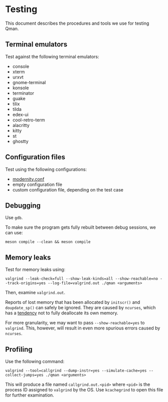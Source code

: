 # Testing

This document describes the procedures and tools we use for testing Qman.

## Terminal emulators

Test against the following terminal emulators:

- console
- xterm
- urxvt
- gnome-terminal
- konsole
- terminator
- guake
- tilix
- tilda
- edex-ui
- cool-retro-term
- alacritty
- kitty
- st
- ghostty

## Configuration files

Test using the following configurations:

- [modernity.conf](https://github.com/plp13/qman/blob/main/config/modernity.conf)
- empty configuration file
- custom configuration file, depending on the test case

## Debugging

Use `gdb`.

To make sure the program gets fully rebuilt between debug sessions, we can use:

```
meson compile --clean && meson compile

```

## Memory leaks

Test for memory leaks using:

```
valgrind --leak-check=full --show-leak-kinds=all --show-reachable=no --track-origins=yes --log-file=valgrind.out ./qman <arguments>
```

Then, examine `valgrind.out`.

Reports of lost memory that has been allocated by `initscr()` and
`doupdate_sp()` can safely be ignored. They are caused by `ncurses`, which has
a [tendency](https://invisible-island.net/ncurses/ncurses.faq.html#config_leaks)
not to fully deallocate its own memory.

For more granularity, we may want to pass `--show-reachable=yes` to `valgrind`.
This, however, will result in even more spurious errors caused by `ncurses`.

## Profiling

Use the following command:

```
valgrind --tool=callgrind --dump-instr=yes --simulate-cache=yes --collect-jumps=yes ./qman <arguments>
```

This will produce a file named `callgrind.out.<pid>` where `<pid>` is the
process ID assigned to `valgrind` by the OS. Use `kcachegrind` to open this file
for further examination.
